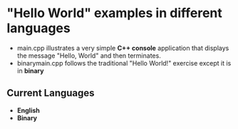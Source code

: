 # "Hello World" examples in different languages


* main.cpp illustrates a very simple **C++ console** application that displays the message "Hello, World" and then terminates.
* binarymain.cpp follows the traditional "Hello World!" exercise except it is in **binary**

## Current Languages

* **English**
* **Binary**
